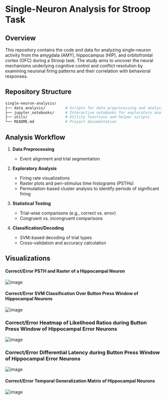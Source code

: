 # Single-Neuron Analysis for Stroop Task

## Overview
This repository contains the code and data for analyzing single-neuron activity from the amygdala (AMY), hippocampus (HIP), and orbitofrontal cortex (OFC) during a Stroop task. The study aims to uncover the neural mechanisms underlying cognitive control and conflict resolution by examining neuronal firing patterns and their correlation with behavioral responses.

## Repository Structure

```bash
single-neuron-analysis/
├── data_analysis/         # Scripts for data preprocessing and analysis
├── jupyter_notebooks/     # Interactive notebooks for exploratory analysis and explanations
├── utils/                 # Utility functions and helper scripts
└── README.md              # Project documentation

```
## Analysis Workflow

1. **Data Preprocessing**
   - Event alignment and trial segmentation

2. **Exploratory Analysis**
   - Firing rate visualizations  
   - Raster plots and peri-stimulus time histograms (PSTHs)
   - Permutation-based cluster analysis to identify periods of significant firing

3. **Statistical Testing**
   - Trial-wise comparisons (e.g., correct vs. error)  
   - Congruent vs. incongruent comparisons

4. **Classification/Decoding**
   - SVM-based decoding of trial types  
   - Cross-validation and accuracy calculation

## Visualizations

#### Correct/Error PSTH and Raster of a Hippocampal Neuron
![image](https://github.com/user-attachments/assets/9186f9ef-5f69-4da1-9d0f-f9143a6dc79e)

#### Correct/Error SVM Classification Over Button Press Window of Hippocampal Neurons
![image](https://github.com/user-attachments/assets/5d9d7ad8-18eb-4c43-89c9-cdc8fb132bb8)

### Correct/Error Heatmap of Likelihood Ratios during Button Press Window of Hippocampal Error Neurons
![image](https://github.com/user-attachments/assets/1f6abf20-6bcd-4702-9a60-6b20cb17263b)

### Correct/Error Differential Latency during Button Press Window of Hippocampal Error Neurons
![image](https://github.com/user-attachments/assets/77de3c07-b317-4dc2-bc09-cc1491777aad)

#### Correct/Error Temporal Generalization Matrix of Hippocampal Neurons
![image](https://github.com/user-attachments/assets/31780dd2-d9e0-48f8-8f38-84eb0f727fdc)




